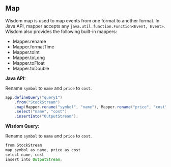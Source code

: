 ## Map

Wisdom map is used to map events from one format to another format. In Java API, mapper accepts any `java.util.function.Function<Event, Event>`. Wisdom also provides the following built-in mappers:

- Mapper.rename
- Mapper.formatTime
- Mapper.toInt
- Mapper.toLong
- Mapper.toFloat
- Mapper.toDouble

**Java API:**

Rename `symbol` to `name` and `price` to `cost`.

```java
app.defineQuery("query1")
    .from("StockStream")
    .map(Mapper.rename("symbol", "name"), Mapper.rename("price", "cost"))
    .select("name", "cost")
    .insertInto("OutputStream");
```

**Wisdom Query:**

Rename `symbol` to `name` and `price` to `cost`.

```java
from StockStream
map symbol as name, price as cost
select name, cost
insert into OutputStream;
```